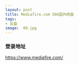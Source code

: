 ```yaml
---
layout: post
title: Mediafire.com 50G国外网盘
tags:
- 云盘
image:  09.jpg
---
```




### 登录地址<br>
https://www.mediafire.com/